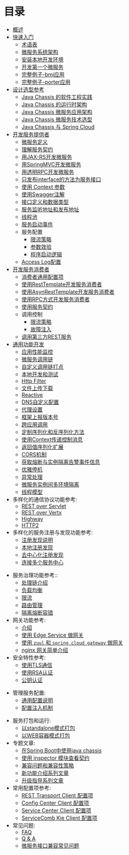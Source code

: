 
# 目录

* [概述](index.md)
* [快速入门](start/catalog.md)
    * [术语表](start/terminology.md)
    * [微服务系统架构](start/architecture.md)
    * [安装本地开发环境](start/development-environment.md)
    * [开发第一个微服务](start/first-sample.md)
    * [完整例子-bmi应用](featured-topics/application-bmi.md)
    * [完整例子-porter应用](featured-topics/application-porter.md)
* [设计选型参考](start/design.md)
    * [Java Chassis 的软件工程实践](start/design.md#h1)
    * [Java Chassis 的运行时架构](start/design.md#h2)
    * [Java Chassis 微服务应用架构](start/design.md#h3)
    * [Java Chassis 微服务技术选型](start/design.md#h4)
    * [Java Chassis 与 Spring Cloud](start/design.md#h5)
* [开发服务提供者](build-provider/catalog.md)
    * [微服务定义](build-provider/definition/service-definition.md)
    * [理解服务契约](build-provider/define-contract.md)
    * [用JAX-RS开发微服务](build-provider/jaxrs.md)
    * [用SpringMVC开发微服务](build-provider/springmvc.md)
    * [用透明RPC开发微服务](build-provider/transparent-rpc.md)
    * [只发布interface的方法为服务接口](build-provider/use-interface.md)
    * [使用 Context 参数](build-provider/context-param.md)
    * [使用Swagger注解](build-provider/swagger-annotation.md)
    * [接口定义和数据类型](build-provider/interface-constraints.md)
    * [服务监听地址和发布地址](build-provider/listen-address-and-publish-address.md)
    * [线程池](build-provider/thread-pool.md)
    * [服务启动事件](build-provider/event-listener.md)
    * 服务配置 
        * [限流策略](build-provider/configuration/ratelimite-strategy.md)
        * [参数效验](build-provider/configuration/parameter-validator.md)
        * [程序启动逻辑](build-provider/bootup.md)
    * [Access Log配置](build-provider/access-log-configuration.md)
* [开发服务消费者](build-consumer/catalog.md)
    * [消费者通用配置项](build-consumer/common-configuration.md)
    * [使用RestTemplate开发服务消费者](build-consumer/using-resttemplate.md)
    * [使用AsynRestTemplate开发服务消费者](build-consumer/using-AsyncRestTemplate.md)
    * [使用RPC方式开发服务消费者](build-consumer/develop-consumer-using-rpc.md)
    * [使用服务契约](build-consumer/with-contract.md)
    * 调用控制
        * [限流策略](build-consumer/flow-control.md)
        * [故障注入](build-consumer/fault-injection.md)
    * [调用第三方REST服务](build-consumer/3rd-party-service-invoke.md)
* [通用功能开发](general-development/catalog.md)
    * [应用性能监控](general-development/metrics.md)
    * [微服务调用链](general-development/microservice-invocation-chain.md)
    * [自定义调用链打点](general-development/customized-tracing.md)
    * [本地开发和测试](general-development/local-develop-test.md)
    * [Http Filter](general-development/http-filter.md)
    * [文件上传下载](general-development/upload-download.md)
    * [Reactive](general-development/reactive.md)
    * [DNS自定义配置](general-development/dnsconfig.md)
    * [代理设置](general-development/proxy.md)
    * [框架上报版本号](general-development/report-framework-version.md)
    * [跨应用调用](general-development/cross-app-invocation.md)
    * [定制序列化和反序列化方法](general-development/secret-field.md)
    * [使用Context传递控制消息](general-development/context.md)
    * [返回值序列化扩展](general-development/produceprocess.md)
    * [CORS机制](general-development/CORS.md)
    * [获取熔断与实例隔离告警事件信息](general-development/AlarmEvent.md)
    * [优雅停机](general-development/shutdown.md)
    * [异常处理](general-development/error-handling.md)
    * [微服务实例间多环境隔离](general-development/multienvironment.md)
    * [线程模型](general-development/thread-model.md)
* 多样化的通信协议功能参考:
    * [REST over Servlet](transports/rest-over-servlet.md)
    * [REST over Vertx](transports/rest-over-vertx.md)
    * [Highway](transports/highway-rpc.md)
    * [HTTP2](transports/http2.md)
* 多样化的服务注册与发现功能参考:
    * [注册发现说明](registry/introduction.md)
    * [本地注册发现](registry/local-registry.md)
    * [去中心化注册发现](registry/distributed.md)
    * [连接多个服务中心](registry/multi-registries.md)
- 服务治理功能参考:: 
    - [处理链介绍](references-handlers/intruduction.md)
    - [负载均衡](references-handlers/loadbalance.md)
    - [限流](references-handlers/ratelimit.md)
    - [路由管理](references-handlers/router.md)
    - [隔离熔断容错](references-handlers/bizkeeper.md)
- 网关功能参考:
    - [介绍](edge/open-service.md)
    - [使用 Edge Service 做网关](edge/by-servicecomb-sdk.md)
    - [使用 `zuul` 和 `spring cloud gateway` 做网关](edge/zuul.md)
    - [nginx 网关简单介绍](edge/nginx.md)
- 安全特性参考: 
    - [使用TLS通信](security/tls.md)
    - [使用RSA认证](security/shi-yong-rsa-ren-zheng.md)
    - [公钥认证](references-handlers/publickey.md)
* 管理服务配置:
    * [通用配置说明](config/general-config.md)
    * [配置注入机制](config/inject-config.md)
- 服务打包和运行: 
    - [以standalone模式打包](packaging/standalone.md)
    - [以WEB容器模式打包](packaging/web-container.md)
- 专题文章:
    - [在Spring Boot中使用java chassis](using-java-chassis-in-spring-boot/using-java-chassis-in-spring-boot.md)
    - [使用 inspector 模块查看契约](featured-topics/using-inspector.md)
    - [兼容问题和兼容性策略](featured-topics/compatibility.md)
    - [新功能介绍系列文章](featured-topics/features.md)
    - [升级指导系列文章](featured-topics/upgrading.md)
- 常用配置项参考:
    - [REST Transport Client 配置项](config-reference/rest-transport-client.md)
    - [Config Center Client 配置项](config-reference/config-center-client.md)
    - [Service Center Client 配置项](config-reference/service-center-client.md)
    - [ServiceComb Kie Client 配置项](config-reference/kie-client.md)
- 常见问题:
    - [FAQ](question-and-answer/faq.md)
    - [Q & A](question-and-answer/question_answer.md)
    - [微服务接口兼容常见问题](question-and-answer/interface-compatibility.md)
